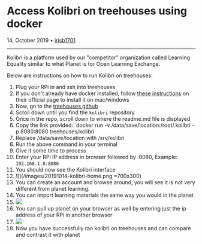 # Access Kolibri on treehouses using docker

14, October 2019 • [irisb1701](https://github.com/irisb1701)

---

Kolibri is a platform used by our "competitor" organization called Learning Equality similar to what Planet is for Open Learning Exchange.

Below are instructions on how to run Kolibri on treehouses:

1. Plug your RPi in and ssh into treehouses
1. If you don't already have docker installed, follow [these instructions](https://docs.docker.com/v17.09/engine/installation/) on their official page to install it on mac/windows
1. Now, go to the [treehouses github](https://github.com/treehouses)
1. Scroll down until you find the `kolibri` repository
1. Once in the repo, scroll down to where the readme.md file is displayed
1. Copy the link provided: `docker run -v /data/save/location:/root/.kolibri -p 8080:8080 treehouses/kolibri
1. Replace /data/save/location with /srv/kolibri
1. Run the above command in your terminal
1. Give it some time to process
1. Enter your RPi IP address in browser followed by :8080, Example: `192.168.1.8:8080`
1. You should now see the Kolibri interface
1. ![](/images/20191014-kolibri-home.png =700x300)
1. You can create an account and browse around, you will see it is not very different from planet learning.
1. You can import learning materials the same way you would in the planet
1. ![](/images/20191014-kolibri-import.png)
1. You can pull up planet on your browser as well by entering just the ip address of your RPi in another browser
1. ![](/images/20191014-planet.png)
1. Now you have successfully ran kolibri on treehouses and can compare and contrast it with planet

